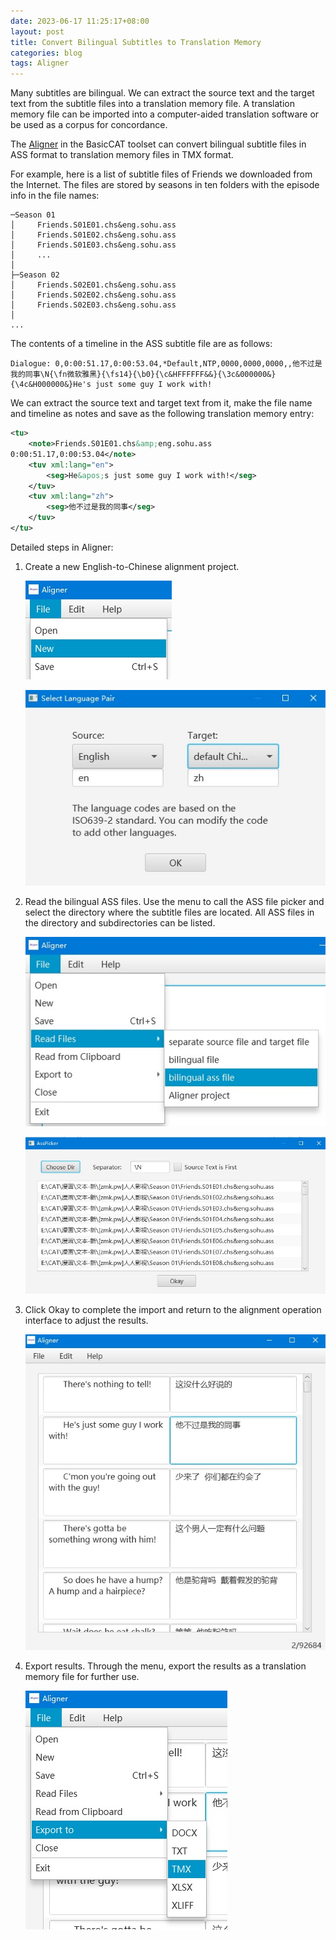 ```yaml
---
date: 2023-06-17 11:25:17+08:00
layout: post
title: Convert Bilingual Subtitles to Translation Memory
categories: blog
tags: Aligner
---
```


Many subtitles are bilingual. We can extract the source text and the target text from the subtitle files into a translation memory file. A translation memory file can be imported into a computer-aided translation software or be used as a corpus for concordance.

The [Aligner](https://www.basiccat.org/zh/new-tool-bitext-aligner/) in the BasicCAT toolset can convert bilingual subtitle files in ASS format to translation memory files in TMX format.

For example, here is a list of subtitle files of Friends we downloaded from the Internet. The files are stored by seasons in ten folders with the episode info in the file names:

```
─Season 01
│     Friends.S01E01.chs&eng.sohu.ass
│     Friends.S01E02.chs&eng.sohu.ass
│     Friends.S01E03.chs&eng.sohu.ass
│     ...
│
├─Season 02
│     Friends.S02E01.chs&eng.sohu.ass
│     Friends.S02E02.chs&eng.sohu.ass
│     Friends.S02E03.chs&eng.sohu.ass
│
...
```

The contents of a timeline in the ASS subtitle file are as follows:

```ass
Dialogue: 0,0:00:51.17,0:00:53.04,*Default,NTP,0000,0000,0000,,他不过是我的同事\N{\fn微软雅黑}{\fs14}{\b0}{\c&HFFFFFF&&}{\3c&000000&}{\4c&H000000&}He's just some guy I work with!
```

We can extract the source text and target text from it, make the file name and timeline as notes and save as the following translation memory entry:

```xml
<tu>
    <note>Friends.S01E01.chs&amp;eng.sohu.ass
0:00:51.17,0:00:53.04</note>
    <tuv xml:lang="en">
        <seg>He&apos;s just some guy I work with!</seg>
    </tuv>
    <tuv xml:lang="zh">
        <seg>他不过是我的同事</seg>
    </tuv>
</tu>
```

Detailed steps in Aligner:

1. Create a new English-to-Chinese alignment project.

   ![New project](/album/ass-aligning/new_project.jpg)

   ![Language pair](/album/ass-aligning/language_pair.jpg)

2. Read the bilingual ASS files. Use the menu to call the ASS file picker and select the directory where the subtitle files are located. All ASS files in the directory and subdirectories can be listed.

   ![Read ass files](/album/ass-aligning/read_ass_files.jpg)

   ![Ass picker](/album/ass-aligning/ass-picker.jpg)

3. Click Okay to complete the import and return to the alignment operation interface to adjust the results.

   ![Read ass files](/album/ass-aligning/home.jpg)

4. Export results. Through the menu, export the results as a translation memory file for further use.

   ![Export](/album/ass-aligning/export.jpg)



